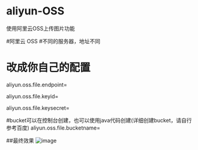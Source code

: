 # aliyun-OSS
使用阿里云OSS上传图片功能


#阿里云 OSS
#不同的服务器，地址不同
# 改成你自己的配置
aliyun.oss.file.endpoint=

aliyun.oss.file.keyid=

aliyun.oss.file.keysecret=

#bucket可以在控制台创建，也可以使用java代码创建(详细创建bucket，请自行参考百度)
aliyun.oss.file.bucketname=

##最终效果
![image](https://github.com/wangzhan6666/image/blob/master/%E4%B8%8A%E4%BC%A0%E6%9C%80%E7%BB%88%E6%95%88%E6%9E%9C.png)
